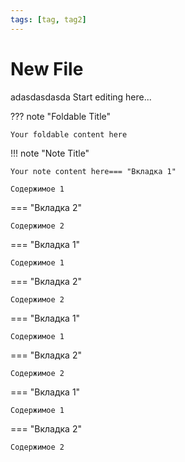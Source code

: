 ```yaml
---
tags: [tag, tag2]
---
```


# New File
adasdasdasda
Start editing here...

??? note "Foldable Title"

    Your foldable content here
!!! note "Note Title"

    Your note content here=== "Вкладка 1"

    Содержимое 1

=== "Вкладка 2"

    Содержимое 2

=== "Вкладка 1"

    Содержимое 1

=== "Вкладка 2"

    Содержимое 2

=== "Вкладка 1"

    Содержимое 1

=== "Вкладка 2"

    Содержимое 2

=== "Вкладка 1"

    Содержимое 1

=== "Вкладка 2"

    Содержимое 2
